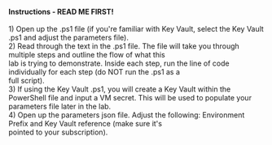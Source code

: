 <b>Instructions - READ ME FIRST!</b>
<br><br>1) Open up the .ps1 file (if you're familiar with Key Vault, select the Key Vault .ps1 and adjust the parameters file).
<br>2) Read through the text in the .ps1 file. The file will take you through multiple steps and outline the flow of what this
<br>lab is trying to demonstrate. Inside each step, run the line of code individually for each step (do NOT run the .ps1 as a 
<br>full script).
<br>3) If using the Key Vault .ps1, you will create a Key Vault within the PowerShell file and input a VM secret. This will be used to populate your parameters file later in the lab.
<br>4) Open up the parameters json file. Adjust the following: Environment Prefix and Key Vault reference (make sure it's 
<br>pointed to your subscription).
